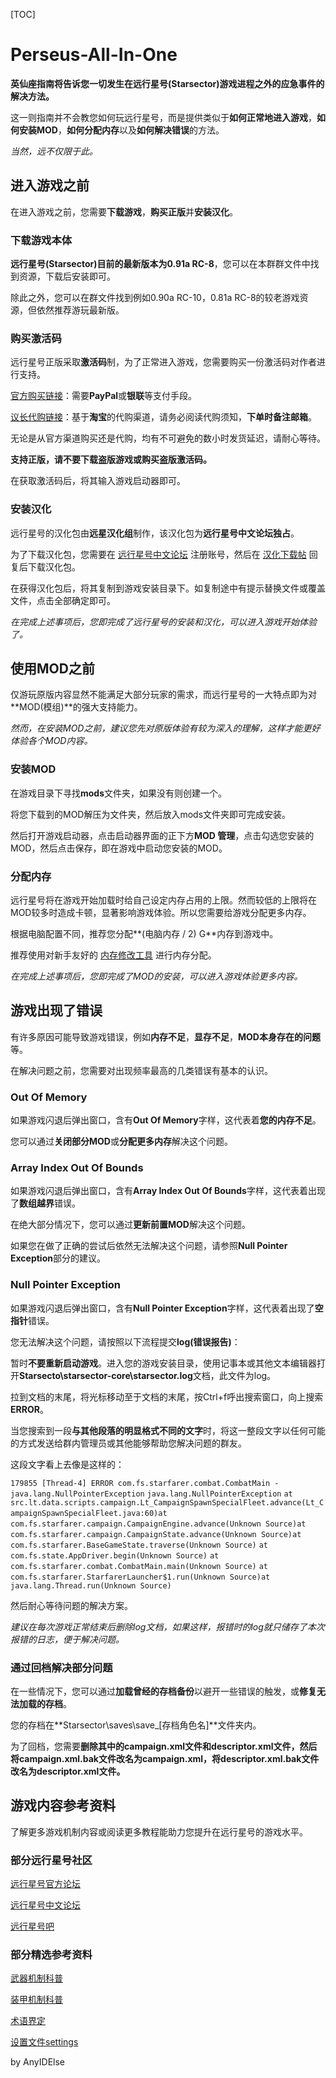 [TOC]

# Perseus-All-In-One

**英仙座指南将告诉您一切发生在远行星号(Starsector)游戏进程之外的应急事件的解决方法。**

这一则指南并不会教您如何玩远行星号，而是提供类似于**如何正常地进入游戏**，**如何安装MOD**，**如何分配内存**以及**如何解决错误**的方法。

*当然，远不仅限于此。*
>
>
>
## 进入游戏之前

在进入游戏之前，您需要**下载游戏**，**购买正版**并**安装汉化**。

### 下载游戏本体

**远行星号(Starsector)**目前的最新版本为**0.91a RC-8**，您可以在本群群文件中找到资源，下载后安装即可。

除此之外，您可以在群文件找到例如0.90a RC-10，0.81a RC-8的较老游戏资源，但依然推荐游玩最新版。



### 购买激活码

远行星号正版采取**激活码**制，为了正常进入游戏，您需要购买一份激活码对作者进行支持。

[官方购买链接](http://fractalsoftworks.com/preorder/)：需要**PayPal**或**银联**等支付手段。

[议长代购链接](https://item.taobao.com/item.htm?spm=a1z10.1-c-s.w4004-21088071351.3.41681269UWwZrj&id=582273883513)：基于**淘宝**的代购渠道，请务必阅读代购须知，**下单时备注邮箱**。

无论是从官方渠道购买还是代购，均有不可避免的数小时发货延迟，请耐心等待。

**支持正版，请不要下载盗版游戏或购买盗版激活码。**

在获取激活码后，将其输入游戏启动器即可。



### 安装汉化

远行星号的汉化包由**远星汉化组**制作，该汉化包为**远行星号中文论坛独占**。

为了下载汉化包，您需要在 [远行星号中文论坛](https://www.fossic.org) 注册账号，然后在 [汉化下载帖](https://www.fossic.org/thread-383-1-1.html) 回复后下载汉化包。

在获得汉化包后，将其复制到游戏安装目录下。如复制途中有提示替换文件或覆盖文件，点击全部确定即可。



*在完成上述事项后，您即完成了远行星号的安装和汉化，可以进入游戏开始体验了。*





## 使用MOD之前

仅游玩原版内容显然不能满足大部分玩家的需求，而远行星号的一大特点即为对**MOD(模组)**的强大支持能力。

*然而，在安装MOD之前，建议您先对原版体验有较为深入的理解，这样才能更好体验各个MOD内容。*

### 安装MOD

在游戏目录下寻找**mods**文件夹，如果没有则创建一个。

将您下载到的MOD解压为文件夹，然后放入mods文件夹即可完成安装。

然后打开游戏启动器，点击启动器界面的正下方**MOD 管理**，点击勾选您安装的MOD，然后点击保存，即在游戏中启动您安装的MOD。



### 分配内存

远行星号将在游戏开始加载时给自己设定内存占用的上限。然而较低的上限将在MOD较多时造成卡顿，显著影响游戏体验。所以您需要给游戏分配更多内存。

根据电脑配置不同，推荐您分配**(电脑内存 / 2) G**内存到游戏中。

推荐使用对新手友好的 [内存修改工具](https://tieba.baidu.com/p/5219527443) 进行内存分配。



*在完成上述事项后，您即完成了MOD的安装，可以进入游戏体验更多内容。*





## 游戏出现了错误

有许多原因可能导致游戏错误，例如**内存不足**，**显存不足**，**MOD本身存在的问题**等。

在解决问题之前，您需要对出现频率最高的几类错误有基本的认识。

###          Out Of Memory

如果游戏闪退后弹出窗口，含有**Out Of Memory**字样，这代表着**您的内存不足**。

您可以通过**关闭部分MOD**或**分配更多内存**解决这个问题。



###          Array Index Out Of Bounds

如果游戏闪退后弹出窗口，含有**Array Index Out Of Bounds**字样，这代表着出现了**数组越界**错误。

在绝大部分情况下，您可以通过**更新前置MOD**解决这个问题。

如果您在做了正确的尝试后依然无法解决这个问题，请参照**Null Pointer Exception**部分的建议。



### Null Pointer Exception

如果游戏闪退后弹出窗口，含有**Null Pointer Exception**字样，这代表着出现了**空指针**错误。

您无法解决这个问题，请按照以下流程提交**log(错误报告)**：

暂时**不要重新启动游戏**。进入您的游戏安装目录，使用记事本或其他文本编辑器打开**Starsecto\starsector-core\starsector.log**文档，此文件为log。

拉到文档的末尾，将光标移动至于文档的末尾，按Ctrl+f呼出搜索窗口，向上搜索**ERROR**。

当您搜索到一段**与其他段落的明显格式不同的文字**时，将这一整段文字以任何可能的方式发送给群内管理员或其他能够帮助您解决问题的群友。

这段文字看上去像是这样的：

`179855 [Thread-4] ERROR com.fs.starfarer.combat.CombatMain - java.lang.NullPointerException`
`java.lang.NullPointerException`
​     `at src.lt.data.scripts.campaign.Lt_CampaignSpawnSpecialFleet.advance(Lt_CampaignSpawnSpecialFleet.java:60)`
​     `at com.fs.starfarer.campaign.CampaignEngine.advance(Unknown Source)`
​     `at com.fs.starfarer.campaign.CampaignState.advance(Unknown Source)`
​     `at com.fs.starfarer.BaseGameState.traverse(Unknown Source)`
​     `at com.fs.state.AppDriver.begin(Unknown Source)`
​     `at com.fs.starfarer.combat.CombatMain.main(Unknown Source)`
​     `at com.fs.starfarer.StarfarerLauncher$1.run(Unknown Source)`
​     `at java.lang.Thread.run(Unknown Source)`

然后耐心等待问题的解决方案。

*建议在每次游戏正常结束后删除log文档，如果这样，报错时的log就只储存了本次报错的日志，便于解决问题。*



### 通过回档解决部分问题

在一些情况下，您可以通过**加载曾经的存档备份**以避开一些错误的触发，或**修复无法加载的存档**。

您的存档在**Starsector\saves\save_[存档角色名]**文件夹内。

为了回档，您需要**删除其中的campaign.xml文件和descriptor.xml文件，然后将campaign.xml.bak文件改名为campaign.xml，将descriptor.xml.bak文件改名为descriptor.xml文件。**



## 游戏内容参考资料

了解更多游戏机制内容或阅读更多教程能助力您提升在远行星号的游戏水平。

### 部分远行星号社区

[远行星号官方论坛](http://fractalsoftworks.com/)

[远行星号中文论坛](https://www.fossic.org/)

[远行星号吧](https://tieba.baidu.com/f?kw=%E8%BF%9C%E8%A1%8C%E6%98%9F%E5%8F%B7&fr=index&fp=0&ie=utf-8)



### 部分精选参考资料

[武器机制科普](http://tieba.baidu.com/p/5351676528)

[装甲机制科普](http://tieba.baidu.com/p/5459369406)

[术语界定](https://www.fossic.org/thread-180-1-1.html)

[设置文件settings](https://tieba.baidu.com/p/5916648546)







by AnyIDElse

